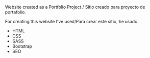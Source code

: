 Website created as a Portfolio Project / Sitio creado para proyecto de portafolio.

For creating this website I've used/Para crear este sitio, he usado:

- HTML
- CSS
- SASS
- Bootstrap
- SEO
